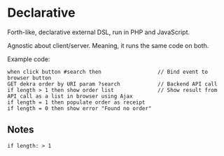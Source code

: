 # Declarative

Forth-like, declarative external DSL, run in PHP and JavaScript.

Agnostic about client/server. Meaning, it runs the same code on both.

Example code:

    when click button #search then                  // Bind event to browser button
    GET dekra order by URI param ?search            // Backend API call
    if length > 1 then show order list              // Show result from API call as a list in browser using Ajax
    if length = 1 then populate order as receipt
    if length = 0 then show error "Found no order"

## Notes

    if length: > 1
